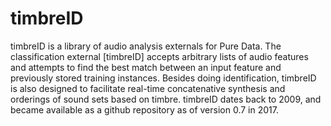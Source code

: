 # timbreID

timbreID is a library of audio analysis externals for Pure Data. The classification external [timbreID] accepts arbitrary lists of audio features and attempts to find the best match between an input feature and previously stored training instances. Besides doing identification, timbreID is also designed to facilitate real-time concatenative synthesis and orderings of sound sets based on timbre. timbreID dates back to 2009, and became available as a github repository as of version 0.7 in 2017.
